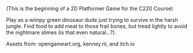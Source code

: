 (This is the beginning of a 2D Platformer Game for the C220 Course)

Play as a wimpy green dinosaur dude just trying to survive in the harsh jungle. Find food to add meat to those frail bones, but tread lightly to avoid the nightmare slimes (is that even natural...?).

Assets from: opengameart.org, kenney.nl, and itch.io
